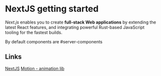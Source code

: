 # NextJS getting started

_Next.js_ enables you to create **full-stack Web applications** by extending the latest React features, and integrating powerful Rust-based JavaScript tooling for the fastest builds.

By default components are #server-components

## Links

[NextJS](https://nextjs.org/docs)
[Motion - animation lib](https://www.framer.com/motion/)
